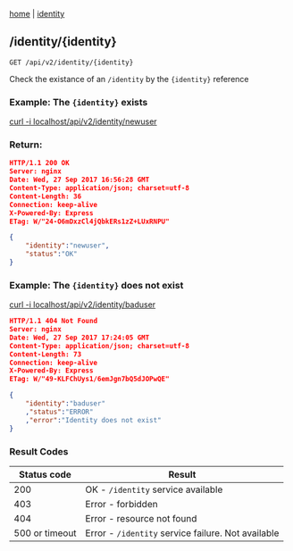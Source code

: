 [home](/home) | [identity](/docs/api/v2/identity)

## /identity/{identity}

`GET /api/v2/identity/{identity}`

Check the existance of an `/identity` by the `{identity}` reference

### Example: The `{identity}` exists

[curl -i localhost/api/v2/identity/newuser](/api/v2/identity/newuser)

### Return:
```json
HTTP/1.1 200 OK
Server: nginx
Date: Wed, 27 Sep 2017 16:56:28 GMT
Content-Type: application/json; charset=utf-8
Content-Length: 36
Connection: keep-alive
X-Powered-By: Express
ETag: W/"24-O6mDxzCl4jQbkERs1zZ+LUxRNPU"

{
    "identity":"newuser",
    "status":"OK"
}
```

### Example: The `{identity}` does not exist

[curl -i localhost/api/v2/identity/baduser](/api/v2/identity/baduser)

```json
HTTP/1.1 404 Not Found
Server: nginx
Date: Wed, 27 Sep 2017 17:24:05 GMT
Content-Type: application/json; charset=utf-8
Content-Length: 73
Connection: keep-alive
X-Powered-By: Express
ETag: W/"49-KLFChUys1/6emJgn7bQ5dJOPwQE"

{
    "identity":"baduser"
    ,"status":"ERROR"
    ,"error":"Identity does not exist"
}
```

### Result Codes
Status code|Result
---|---
200|OK - `/identity` service available
403|Error - forbidden
404|Error - resource not found
500 or timeout|Error - `/identity` service failure. Not available
